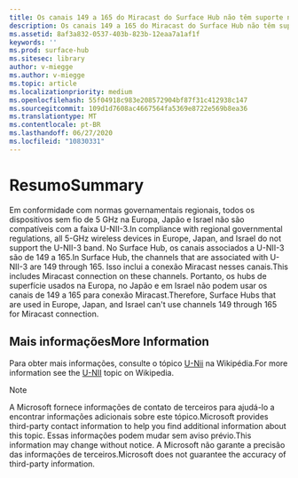 ```yaml
---
title: Os canais 149 a 165 do Miracast do Surface Hub não têm suporte na Europa, no Japão e em Israel
description: Os canais 149 a 165 do Miracast do Surface Hub não têm suporte na Europa, no Japão e em Israel
ms.assetid: 8af3a832-0537-403b-823b-12eaa7a1af1f
keywords: ''
ms.prod: surface-hub
ms.sitesec: library
author: v-miegge
ms.author: v-miegge
ms.topic: article
ms.localizationpriority: medium
ms.openlocfilehash: 55f04918c983e208572904bf87f31c412938c147
ms.sourcegitcommit: 109d1d7608ac4667564fa5369e8722e569b8ea36
ms.translationtype: MT
ms.contentlocale: pt-BR
ms.lasthandoff: 06/27/2020
ms.locfileid: "10830331"
---
```

# <span data-ttu-id="f6273-103">Resumo</span><span class="sxs-lookup"><span data-stu-id="f6273-103">Summary</span></span>

<span data-ttu-id="f6273-104">Em conformidade com normas governamentais regionais, todos os dispositivos sem fio de 5 GHz na Europa, Japão e Israel não são compatíveis com a faixa U-NII-3.</span><span class="sxs-lookup"><span data-stu-id="f6273-104">In compliance with regional governmental regulations, all 5-GHz wireless devices in Europe, Japan, and Israel do not support the U-NII-3 band.</span></span> <span data-ttu-id="f6273-105">No Surface Hub, os canais associados a U-NII-3 são de 149 a 165.</span><span class="sxs-lookup"><span data-stu-id="f6273-105">In Surface Hub, the channels that are associated with U-NII-3 are 149 through 165.</span></span> <span data-ttu-id="f6273-106">Isso inclui a conexão Miracast nesses canais.</span><span class="sxs-lookup"><span data-stu-id="f6273-106">This includes Miracast connection on these channels.</span></span> <span data-ttu-id="f6273-107">Portanto, os hubs de superfície usados na Europa, no Japão e em Israel não podem usar os canais de 149 a 165 para conexão Miracast.</span><span class="sxs-lookup"><span data-stu-id="f6273-107">Therefore, Surface Hubs that are used in Europe, Japan, and Israel can't use channels 149 through 165 for Miracast connection.</span></span>

## <span data-ttu-id="f6273-108">Mais informações</span><span class="sxs-lookup"><span data-stu-id="f6273-108">More Information</span></span>

<span data-ttu-id="f6273-109">Para obter mais informações, consulte o tópico [U-Nii](https://en.wikipedia.org/wiki/U-NII) na Wikipédia.</span><span class="sxs-lookup"><span data-stu-id="f6273-109">For more information see the [U-NII](https://en.wikipedia.org/wiki/U-NII) topic on Wikipedia.</span></span>

> [!NOTE]
> <span data-ttu-id="f6273-110">A Microsoft fornece informações de contato de terceiros para ajudá-lo a encontrar informações adicionais sobre este tópico.</span><span class="sxs-lookup"><span data-stu-id="f6273-110">Microsoft provides third-party contact information to help you find additional information about this topic.</span></span> <span data-ttu-id="f6273-111">Essas informações podem mudar sem aviso prévio.</span><span class="sxs-lookup"><span data-stu-id="f6273-111">This information may change without notice.</span></span> <span data-ttu-id="f6273-112">A Microsoft não garante a precisão das informações de terceiros.</span><span class="sxs-lookup"><span data-stu-id="f6273-112">Microsoft does not guarantee the accuracy of third-party information.</span></span> 